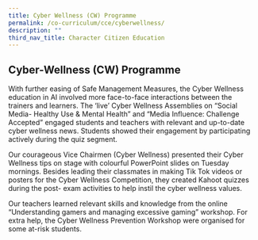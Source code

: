 ```yaml
---
title: Cyber Wellness (CW) Programme
permalink: /co-curriculum/cce/cyberwellness/
description: ""
third_nav_title: Character Citizen Education
---
```

## Cyber-Wellness (CW) Programme
With further easing of Safe Management Measures, the Cyber Wellness education in AI involved more face-to-face interactions between the trainers and learners. The ‘live’ Cyber Wellness Assemblies on “Social Media- Healthy Use & Mental Health” and “Media Influence: Challenge Accepted” engaged students and teachers with relevant and up-to-date cyber wellness news. Students showed their engagement by participating actively during the quiz segment.



Our courageous Vice Chairmen (Cyber Wellness) presented their Cyber Wellness tips on stage with colourful PowerPoint slides on Tuesday mornings. Besides leading their classmates in making Tik Tok videos or posters for the Cyber Wellness Competition, they created Kahoot quizzes during the post- exam activities to help instil the cyber wellness values.

Our teachers learned relevant skills and knowledge from the online “Understanding gamers and managing excessive gaming” workshop. For extra help, the Cyber Wellness Prevention Workshop were organised for some at-risk students.